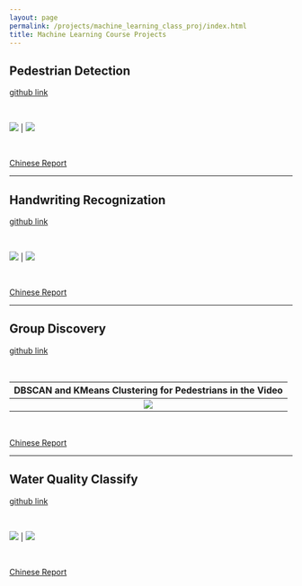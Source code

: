 ```yaml
---
layout: page
permalink: /projects/machine_learning_class_proj/index.html
title: Machine Learning Course Projects 
---
```


## Pedestrian Detection
[github link](https://github.com/YihanLi126/HOG-SVM-Pedestrian-Detection)

<br>

![](https://yihanli126.github.io/projects/project_images/pd_1.jpg)  |  ![](https://yihanli126.github.io/projects/project_images/pd_1.jpg)

<br>

[Chinese Report](https://yihanli126.github.io/projects/reports/Pedestrian_detection.pdf)

-----

## Handwriting Recognization
[github link](https://github.com/YihanLi126/Handwriting-Rcognization)

<br>

![](https://yihanli126.github.io/projects/project_images/hw_1.jpg)  |  ![](https://yihanli126.github.io/projects/project_images/hw_1.jpg)

<br>

[Chinese Report](https://yihanli126.github.io/projects/reports/Handwriting.pdf)

-----

## Group Discovery
[github link](https://github.com/YihanLi126/Group-Discovery)

<br>

|     DBSCAN and KMeans Clustering for Pedestrians in the Video  | 
|:-------------------------:|
|  ![](https://yihanli126.github.io/projects/project_images/person_cluster.gif)  |

<br>

[Chinese Report](https://yihanli126.github.io/projects/reports/Clustering.pdf)

-----

## Water Quality Classify
[github link](https://github.com/YihanLi126/Water-Quality-Classify)

<br>

![](https://yihanli126.github.io/projects/project_images/correlation_heatmap.png)  |  ![](https://yihanli126.github.io/projects/project_images/DT.png)

<br>

[Chinese Report](https://yihanli126.github.io/projects/reports/XJTU_Big_Data_Project.pdf)
